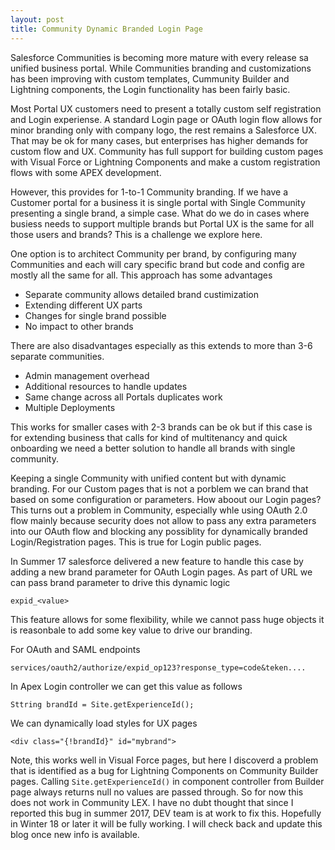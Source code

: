 ```yaml
---
layout: post
title: Community Dynamic Branded Login Page
---
```


Salesforce Communities is becoming more mature with every release sa unified business portal. While Communities branding and customizations has been improving with custom templates, Cummunity Builder and Lightning components, the Login functionality has been fairly basic.

Most Portal UX customers need to present a totally custom self registration and Login experiense. A standard Login page or OAuth login flow allows for minor branding only with company logo, the rest remains a Salesforce UX. That may be ok for many cases, but enterprises has higher demands for custom flow and UX. Community has full support for building custom pages with Visual Force or Lightning Components and make a custom registration flows with some APEX development.

However, this provides for 1-to-1 Community branding. If we have a Customer portal for a business it is single portal with Single Community presenting a single brand, a simple case. What do we do in cases where busiess needs to support multiple brands but Portal UX is the same for all those users and brands? This is a challenge we explore here.

One option is to architect Community per brand, by configuring many Communities and each will cary specific brand but code and config are mostly all the same for all. This approach has some advantages

+ Separate community allows detailed brand custimization
+ Extending different UX parts
+ Changes for single brand possible
+ No impact to other brands

There are also disadvantages especially as this extends to more than 3-6 separate communities.

+ Admin management overhead
+ Additional resources to handle updates
+ Same change across all Portals duplicates work
+ Multiple Deployments

This works for smaller cases with 2-3 brands can be ok but if this case is for extending business that calls for kind of multitenancy and quick onboarding we need a better solution to handle all brands with single community.

Keeping a single Community with unified content but with dynamic branding. For our Custom pages that is not a porblem we can brand that based on some configuration or parameters.
How aboout our Login pages? This turns out a problem in Community, especially whle using OAuth 2.0 flow mainly because security does not allow to pass any extra parameters into our OAuth flow and blocking any possiblity for dynamically branded Login/Registration pages. This is true for Login public pages.

In Summer 17 salesforce delivered a new feature to handle this case by adding a new brand parameter for OAuth Login pages. As part of URL we can pass brand parameter to drive this dynamic logic

`expid_<value>`

This feature allows for some flexibility, while we cannot pass huge objects it is reasonbale to add some key value to drive our branding.

For OAuth and SAML endpoints

`services/oauth2/authorize/expid_op123?response_type=code&teken....`

In Apex Login controller we can get this value as follows

`Sttring brandId = Site.getExperienceId();`

We can dynamically load styles for UX pages

`<div class="{!brandId}" id="mybrand">`

Note, this works well in Visual Force pages, but here I discoverd a problem that is identified as a bug for Lightning Components on Community Builder pages. Calling `Site.getExperienceId()` in component controller from Builder page always returns null no values are passed through. So for now this does not work in Community LEX. I have no dubt thought that since I reported this bug in summer 2017, DEV team is at work to fix this. Hopefully in Winter 18 or later it will be fully working.
I will check back and update this blog once new info is available.
 
